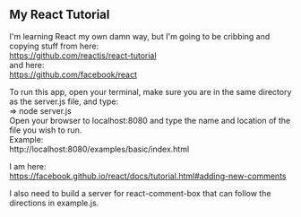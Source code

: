 ## My React Tutorial

I'm learning React my own damn way, but I'm going to be cribbing and copying stuff from here:  
https://github.com/reactjs/react-tutorial  
and here:  
https://github.com/facebook/react  

To run this app, open your terminal, make sure you are in the same directory as the server.js file, and type:  
=> node server.js  
Open your browser to localhost:8080 and type the name and location of the file you wish to run.  
Example:  
http://localhost:8080/examples/basic/index.html

I am here:  
https://facebook.github.io/react/docs/tutorial.html#adding-new-comments

I also need to build a server for react-comment-box that can follow the directions in example.js.
